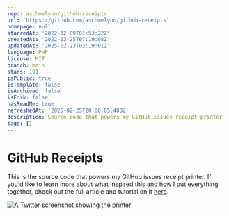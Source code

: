 ```yaml
---
repo: aschmelyun/github-receipts
url: 'https://github.com/aschmelyun/github-receipts'
homepage: null
starredAt: '2022-12-09T01:53:22Z'
createdAt: '2022-03-25T07:19:08Z'
updatedAt: '2025-02-23T03:19:01Z'
language: PHP
license: MIT
branch: main
stars: 191
isPublic: true
isTemplate: false
isArchived: false
isFork: false
hasReadMe: true
refreshedAt: '2025-02-25T20:00:05.483Z'
description: Source code that powers my GitHub issues receipt printer
tags: []
---
```


# GitHub Receipts

This is the source code that powers my GitHub issues receipt printer. If you'd like to learn more about what inspired this and how I put everything together, check out the full article and tutorial on it [here](https://aschmelyun.com/i-built-a-receipt-printer-for-github-issues).

[![A Twitter screenshot showing the printer](assets/twitter-embed-sm.jpg)](https://twitter.com/aschmelyun/status/1506960015063625733)
